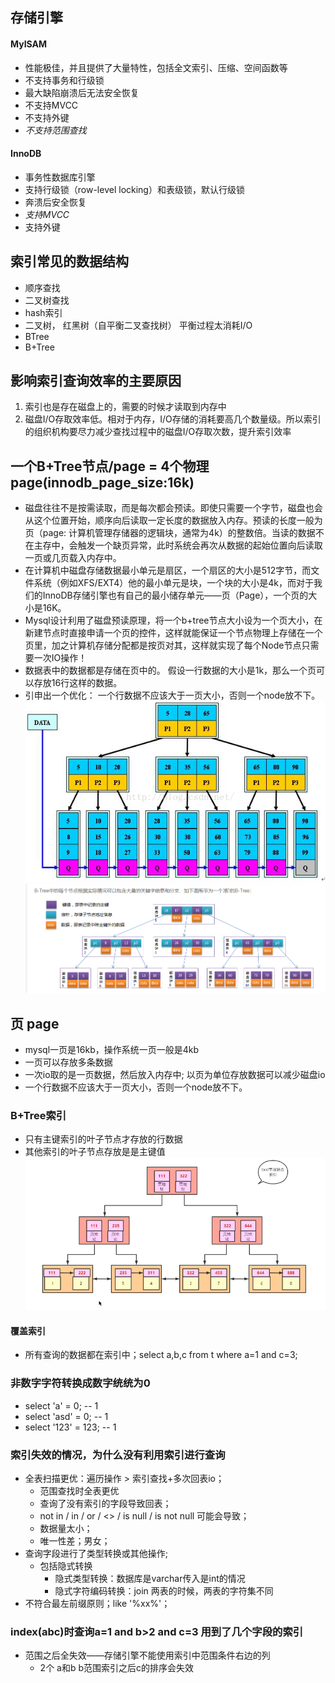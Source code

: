 ## 存储引擎

#### MyISAM

* 性能极佳，并且提供了大量特性，包括全文索引、压缩、空间函数等
* 不支持事务和行级锁
* 最大缺陷崩溃后无法安全恢复
* 不支持MVCC
* 不支持外键
* *不支持范围查找*

#### InnoDB

* 事务性数据库引擎
* 支持行级锁（row-level locking）和表级锁，默认行级锁
* 奔溃后安全恢复
* *支持MVCC*
* 支持外键

## 索引常见的数据结构

* 顺序查找
* 二叉树查找
* hash索引
* 二叉树， 红黑树（自平衡二叉查找树） 平衡过程太消耗I/O
* BTree
* B+Tree

## 影响索引查询效率的主要原因

1. 索引也是存在磁盘上的，需要的时候才读取到内存中
2. 磁盘I/O存取效率低。相对于内存，I/O存储的消耗要高几个数量级。所以索引的组织机构要尽力减少查找过程中的磁盘I/O存取次数，提升索引效率

## 一个B+Tree节点/page = 4个物理page(innodb_page_size:16k)

* 磁盘往往不是按需读取，而是每次都会预读。即使只需要一个字节，磁盘也会从这个位置开始，顺序向后读取一定长度的数据放入内存。预读的长度一般为页（page:
  计算机管理存储器的逻辑块，通常为4k）的整数倍。当读的数据不在主存中，会触发一个缺页异常，此时系统会再次从数据的起始位置向后读取一页或几页载入内存中。
* 在计算机中磁盘存储数据最小单元是扇区，一个扇区的大小是512字节，而文件系统（例如XFS/EXT4）他的最小单元是块，一个块的大小是4k，而对于我们的InnoDB存储引擎也有自己的最小储存单元——页（Page），一个页的大小是16K。
* Mysql设计利用了磁盘预读原理，将一个b+tree节点大小设为一个页大小，在新建节点时直接申请一个页的控件，这样就能保证一个节点物理上存储在一个页里，加之计算机存储分配都是按页对其，这样就实现了每个Node节点只需要一次IO操作！
* 数据表中的数据都是存储在页中的。 假设一行数据的大小是1k，那么一个页可以存放16行这样的数据。
* 引申出一个优化： 一个行数据不应该大于一页大小，否则一个node放不下。
  ![B+Tree数据结构示例图](images/20161102110552768.png)
  ![B+Tree数据结构示例图](images/img.png)
## 页 page

* mysql一页是16kb，操作系统一页一般是4kb
* 一页可以存放多条数据
* 一次io取的是一页数据，然后放入内存中; 以页为单位存放数据可以减少磁盘io
* 一个行数据不应该大于一页大小，否则一个node放不下。

### B+Tree索引

* 只有主键索引的叶子节点才存放的行数据
* 其他索引的叶子节点存放是是主键值
  ![B+Tree其他索引数据结构示例图](images/bcd字段联合索引.png)

#### 覆盖索引 
* 所有查询的数据都在索引中；select a,b,c from t where a=1 and c=3;
### 非数字字符转换成数字统统为0

* select 'a' = 0; -- 1
* select 'asd' = 0; -- 1
* select '123' = 123; -- 1

### 索引失效的情况，为什么没有利用索引进行查询

* 全表扫描更优：遍历操作 > 索引查找+多次回表io；
  * 范围查找时全表更优
  * 查询了没有索引的字段导致回表；
  * not in / in / or / <> / is null / is not null 可能会导致；
  * 数据量太小；
  * 唯一性差；男女；
* 查询字段进行了类型转换或其他操作;
  * 包括隐式转换
    * 隐式类型转换：数据库是varchar传入是int的情况
    * 隐式字符编码转换：join 两表的时候，两表的字符集不同
* 不符合最左前缀原则；like '%xx%'；

### index(abc)时查询a=1 and b>2 and c=3 用到了几个字段的索引
* 范围之后全失效——存储引擎不能使用索引中范围条件右边的列
  * 2个 a和b b范围索引之后c的排序会失效

  